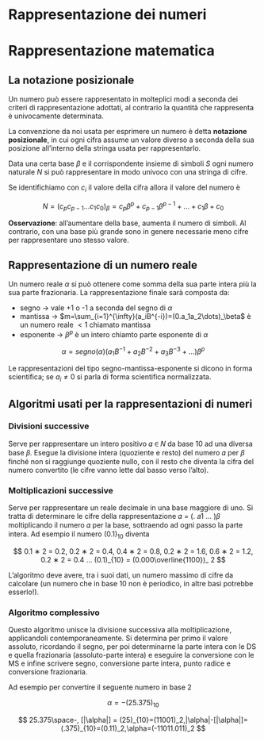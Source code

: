 # Rappresentazione dei numeri

# Rappresentazione matematica

## La notazione posizionale

Un numero può essere rappresentato in molteplici modi a seconda dei criteri di rappresentazione adottati, al contrario la quantità che rappresenta è univocamente determinata. 

La convenzione da noi usata per esprimere un numero è detta **notazione posizionale**, in cui ogni cifra assume un valore diverso a seconda della sua posizione all’interno della stringa usata per rappresentarlo. 

Data una certa base $\beta$  e il corrispondente insieme di simboli $S$ ogni numero naturale $N$ si può rappresentare in modo univoco con una stringa di cifre. 

Se identifichiamo con $c_i$ il valore della cifra allora il valore del numero è 

$$
N = (c_pc_{p-1}\dots c_1 c_0)_{\beta}= c_{p}\beta^{p}+c_{p-1}\beta^{p-1}+\dots+c_{1}\beta^{}+c_0 
$$

**Osservazione**: all’aumentare della base, aumenta il numero di simboli. Al contrario, con una base più grande sono in genere necessarie meno cifre per rappresentare uno stesso valore.

## Rappresentazione di un numero reale

Un numero reale $\alpha$  si può ottenere come somma della sua parte intera più la sua parte frazionaria. La rappresentazione finale sarà composta da:

- segno → vale +1 o -1 a seconda del segno di $\alpha$
- mantissa → $m=\sum_{i=1}^{\infty}(a_iB^{-i})=(0.a_1a_2\dots)_\beta$ è un numero reale $< 1$ chiamato mantissa
- esponente → $\beta^p$ è un intero chiamto parte esponente di  $\alpha$

$$
\alpha = segno(\alpha)(a_1B^{-1}+a_2B^{-2}+a_3B^{-3}+\dots)\beta^p
$$

Le rappresentazioni del tipo segno-mantissa-esponente si dicono in forma scientifica; se $a_i\neq 0$ si parla di forma scientifica normalizzata.

## Algoritmi usati per la rappresentazioni di numeri

### Divisioni successive

Serve per rappresentare un intero positivo 𝛼 ∈ 𝑁 da base 10 ad una diversa base 𝛽. Esegue la divisione intera (quoziente e resto) del numero 𝛼 per 𝛽 finché non si raggiunge quoziente nullo, con il resto che diventa la cifra del numero convertito (le cifre vanno lette dal basso verso l’alto).

### Moltiplicazioni successive

Serve per rappresentare un reale decimale in una base maggiore di uno. Si tratta di determinare le cifre della rappresentazione 𝛼 = (. 𝑎1 … )𝛽 moltiplicando il numero 𝛼 per la base, sottraendo ad ogni passo la parte intera.
Ad esempio il numero $(0.1)_{10}$  diventa 

$$
0.1 ∗ 2 = 0.2, 0.2 ∗ 2 = 0.4, 0.4 ∗ 2 = 0.8, 0.2 ∗ 2 = 1.6, 0.6 ∗ 2 = 1.2, 0.2 ∗
2 = 0.4 … (0.1)_{10} = (0.000\overline{1100})_
2
$$

L’algoritmo deve avere, tra i suoi dati, un numero massimo di cifre da calcolare
(un numero che in base 10 non è periodico, in altre basi potrebbe esserlo!).

### Algoritmo complessivo

Questo algoritmo unisce la divisione successiva alla moltiplicazione, applicandoli contemporaneamente. Si determina per primo il valore assoluto, ricordando il segno, per poi determinarne la parte intera con le DS e quella frazionaria (assoluto-parte intera) e eseguire la conversione con le MS e infine scrivere segno, conversione parte intera, punto
radice e conversione frazionaria.

 Ad esempio per convertire il seguente numero in base 2

$$
\alpha = −(25.375)_{10}
$$

$$
25.375\space-, [|\alpha|] = (25)_{10}=(11001)_2,|\alpha|-[|\alpha|]=(.375)_{10}=(0.11)_2,\alpha=(-11011.011)_2
$$